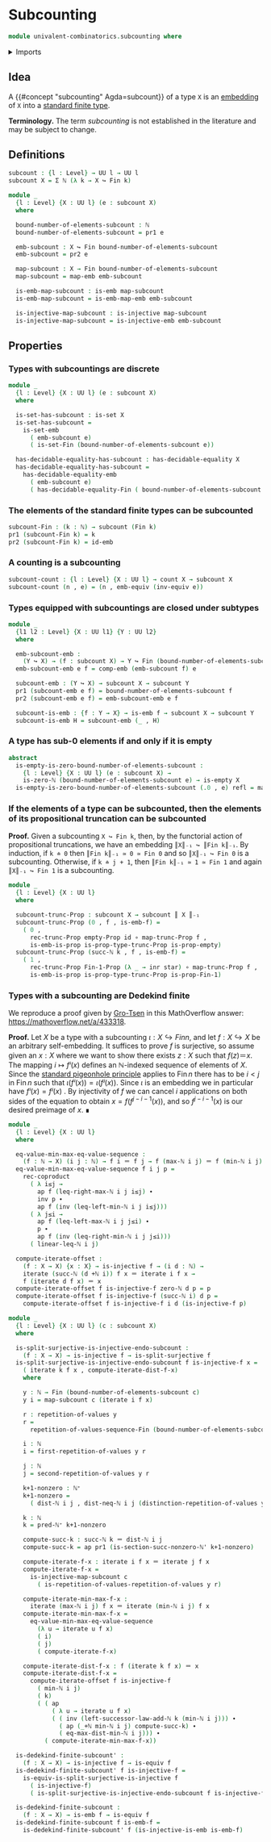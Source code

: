 # Subcounting

```agda
module univalent-combinatorics.subcounting where
```

<details><summary>Imports</summary>

```agda
open import elementary-number-theory.addition-natural-numbers
open import elementary-number-theory.distance-natural-numbers
open import elementary-number-theory.inequality-natural-numbers
open import elementary-number-theory.maximum-natural-numbers
open import elementary-number-theory.minimum-natural-numbers
open import elementary-number-theory.natural-numbers
open import elementary-number-theory.nonzero-natural-numbers

open import foundation.action-on-identifications-functions
open import foundation.coproduct-types
open import foundation.decidable-equality
open import foundation.dependent-pair-types
open import foundation.embeddings
open import foundation.empty-types
open import foundation.equivalences
open import foundation.function-types
open import foundation.functoriality-propositional-truncation
open import foundation.identity-types
open import foundation.injective-maps
open import foundation.iterating-functions
open import foundation.propositional-truncations
open import foundation.repetitions-of-values
open import foundation.sets
open import foundation.split-surjective-maps
open import foundation.unit-type
open import foundation.universe-levels

open import univalent-combinatorics.counting
open import univalent-combinatorics.equality-standard-finite-types
open import univalent-combinatorics.sequences-finite-types
open import univalent-combinatorics.standard-finite-types
```

</details>

## Idea

A {{#concept "subcounting" Agda=subcount}} of a type `X` is an
[embedding](foundation-core.embeddings.md) of `X` into a
[standard finite type](univalent-combinatorics.standard-finite-types.md).

**Terminology.** The term _subcounting_ is not established in the literature and
may be subject to change.

## Definitions

```agda
subcount : {l : Level} → UU l → UU l
subcount X = Σ ℕ (λ k → X ↪ Fin k)

module _
  {l : Level} {X : UU l} (e : subcount X)
  where

  bound-number-of-elements-subcount : ℕ
  bound-number-of-elements-subcount = pr1 e

  emb-subcount : X ↪ Fin bound-number-of-elements-subcount
  emb-subcount = pr2 e

  map-subcount : X → Fin bound-number-of-elements-subcount
  map-subcount = map-emb emb-subcount

  is-emb-map-subcount : is-emb map-subcount
  is-emb-map-subcount = is-emb-map-emb emb-subcount

  is-injective-map-subcount : is-injective map-subcount
  is-injective-map-subcount = is-injective-emb emb-subcount
```

## Properties

### Types with subcountings are discrete

```agda
module _
  {l : Level} {X : UU l} (e : subcount X)
  where

  is-set-has-subcount : is-set X
  is-set-has-subcount =
    is-set-emb
      ( emb-subcount e)
      ( is-set-Fin (bound-number-of-elements-subcount e))

  has-decidable-equality-has-subcount : has-decidable-equality X
  has-decidable-equality-has-subcount =
    has-decidable-equality-emb
      ( emb-subcount e)
      ( has-decidable-equality-Fin ( bound-number-of-elements-subcount e))
```

### The elements of the standard finite types can be subcounted

```agda
subcount-Fin : (k : ℕ) → subcount (Fin k)
pr1 (subcount-Fin k) = k
pr2 (subcount-Fin k) = id-emb
```

### A counting is a subcounting

```agda
subcount-count : {l : Level} {X : UU l} → count X → subcount X
subcount-count (n , e) = (n , emb-equiv (inv-equiv e))
```

### Types equipped with subcountings are closed under subtypes

```agda
module _
  {l1 l2 : Level} {X : UU l1} {Y : UU l2}
  where

  emb-subcount-emb :
    (Y ↪ X) → (f : subcount X) → Y ↪ Fin (bound-number-of-elements-subcount f)
  emb-subcount-emb e f = comp-emb (emb-subcount f) e

  subcount-emb : (Y ↪ X) → subcount X → subcount Y
  pr1 (subcount-emb e f) = bound-number-of-elements-subcount f
  pr2 (subcount-emb e f) = emb-subcount-emb e f

  subcount-is-emb : {f : Y → X} → is-emb f → subcount X → subcount Y
  subcount-is-emb H = subcount-emb (_ , H)
```

### A type has sub-0 elements if and only if it is empty

```agda
abstract
  is-empty-is-zero-bound-number-of-elements-subcount :
    {l : Level} {X : UU l} (e : subcount X) →
    is-zero-ℕ (bound-number-of-elements-subcount e) → is-empty X
  is-empty-is-zero-bound-number-of-elements-subcount (.0 , e) refl = map-emb e
```

### If the elements of a type can be subcounted, then the elements of its propositional truncation can be subcounted

**Proof.** Given a subcounting `X ↪ Fin k`, then, by the functorial action of
propositional truncations, we have an embedding `║X║₋₁ ↪ ║Fin k║₋₁`. By
induction, if `k ≐ 0` then `║Fin k║₋₁ ≃ 0 ≃ Fin 0` and so `║X║₋₁ ↪ Fin 0` is a
subcounting. Otherwise, if `k ≐ j + 1`, then `║Fin k║₋₁ ≃ 1 ≃ Fin 1` and again
`║X║₋₁ ↪ Fin 1` is a subcounting.

```agda
module _
  {l : Level} {X : UU l}
  where

  subcount-trunc-Prop : subcount X → subcount ║ X ║₋₁
  subcount-trunc-Prop (0 , f , is-emb-f) =
    ( 0 ,
      rec-trunc-Prop empty-Prop id ∘ map-trunc-Prop f ,
      is-emb-is-prop is-prop-type-trunc-Prop is-prop-empty)
  subcount-trunc-Prop (succ-ℕ k , f , is-emb-f) =
    ( 1 ,
      rec-trunc-Prop Fin-1-Prop (λ _ → inr star) ∘ map-trunc-Prop f ,
      is-emb-is-prop is-prop-type-trunc-Prop is-prop-Fin-1)
```

### Types with a subcounting are Dedekind finite

We reproduce a proof given by
[Gro-Tsen](https://mathoverflow.net/users/17064/gro-tsen) in this MathOverflow
answer: <https://mathoverflow.net/a/433318>.

**Proof.** Let $X$ be a type with a subcounting $ι : X ↪ Fin n$, and let
$f : X ↪ X$ be an arbitrary self-embedding. It suffices to prove $f$ is
surjective, so assume given an $x : X$ where we want to show there exists
$z : X$ such that $f(z) ＝ x$. The mapping $i ↦ fⁱ(x)$ defines an $ℕ$-indexed
sequence of elements of $X$. Since the
[standard pigeonhole principle](univalent-combinatorics.pigeonhole-principle.md)
applies to $\operatorname{Fin}n$ there has to be $i < j$ in
$\operatorname{Fin}n$ such that $ι(fⁱ(x)) = ι(fʲ(x))$. Since $ι$ is an embedding
we in particular have $fⁱ(x) = fʲ(x)$ . By injectivity of $f$ we can cancel $i$
applications on both sides of the equation to obtain $x = f(f^{j-i-1}(x))$, and
so $f^{j-i-1}(x)$ is our desired preimage of $x$. ∎

```agda
module _
  {l : Level} {X : UU l}
  where

  eq-value-min-max-eq-value-sequence :
    (f : ℕ → X) (i j : ℕ) → f i ＝ f j → f (max-ℕ i j) ＝ f (min-ℕ i j)
  eq-value-min-max-eq-value-sequence f i j p =
    rec-coproduct
      ( λ i≤j →
        ap f (leq-right-max-ℕ i j i≤j) ∙
        inv p ∙
        ap f (inv (leq-left-min-ℕ i j i≤j)))
      ( λ j≤i →
        ap f (leq-left-max-ℕ i j j≤i) ∙
        p ∙
        ap f (inv (leq-right-min-ℕ i j j≤i)))
      ( linear-leq-ℕ i j)

  compute-iterate-offset :
    (f : X → X) {x : X} → is-injective f → (i d : ℕ) →
    iterate (succ-ℕ (d +ℕ i)) f x ＝ iterate i f x →
    f (iterate d f x) ＝ x
  compute-iterate-offset f is-injective-f zero-ℕ d p = p
  compute-iterate-offset f is-injective-f (succ-ℕ i) d p =
    compute-iterate-offset f is-injective-f i d (is-injective-f p)

module _
  {l : Level} {X : UU l} (c : subcount X)
  where

  is-split-surjective-is-injective-endo-subcount :
    (f : X → X) → is-injective f → is-split-surjective f
  is-split-surjective-is-injective-endo-subcount f is-injective-f x =
    ( iterate k f x , compute-iterate-dist-f-x)
    where

    y : ℕ → Fin (bound-number-of-elements-subcount c)
    y i = map-subcount c (iterate i f x)

    r : repetition-of-values y
    r =
      repetition-of-values-sequence-Fin (bound-number-of-elements-subcount c) y

    i : ℕ
    i = first-repetition-of-values y r

    j : ℕ
    j = second-repetition-of-values y r

    k+1-nonzero : ℕ⁺
    k+1-nonzero =
      ( dist-ℕ i j , dist-neq-ℕ i j (distinction-repetition-of-values y r))

    k : ℕ
    k = pred-ℕ⁺ k+1-nonzero

    compute-succ-k : succ-ℕ k ＝ dist-ℕ i j
    compute-succ-k = ap pr1 (is-section-succ-nonzero-ℕ' k+1-nonzero)

    compute-iterate-f-x : iterate i f x ＝ iterate j f x
    compute-iterate-f-x =
      is-injective-map-subcount c
        ( is-repetition-of-values-repetition-of-values y r)

    compute-iterate-min-max-f-x :
      iterate (max-ℕ i j) f x ＝ iterate (min-ℕ i j) f x
    compute-iterate-min-max-f-x =
      eq-value-min-max-eq-value-sequence
        (λ u → iterate u f x)
        ( i)
        ( j)
        ( compute-iterate-f-x)

    compute-iterate-dist-f-x : f (iterate k f x) ＝ x
    compute-iterate-dist-f-x =
      compute-iterate-offset f is-injective-f
        ( min-ℕ i j)
        ( k)
        ( ( ap
            ( λ u → iterate u f x)
            ( ( inv (left-successor-law-add-ℕ k (min-ℕ i j))) ∙
              ( ap (_+ℕ min-ℕ i j) compute-succ-k) ∙
              ( eq-max-dist-min-ℕ i j))) ∙
          ( compute-iterate-min-max-f-x))

  is-dedekind-finite-subcount' :
    (f : X → X) → is-injective f → is-equiv f
  is-dedekind-finite-subcount' f is-injective-f =
    is-equiv-is-split-surjective-is-injective f
      ( is-injective-f)
      ( is-split-surjective-is-injective-endo-subcount f is-injective-f)

  is-dedekind-finite-subcount :
    (f : X → X) → is-emb f → is-equiv f
  is-dedekind-finite-subcount f is-emb-f =
    is-dedekind-finite-subcount' f (is-injective-is-emb is-emb-f)
```
